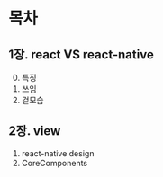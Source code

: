 # 목차

## 1장. react VS react-native

0. 특징
1. 쓰임
2. 겉모습

## 2장. view

1. react-native design
2. CoreComponents
